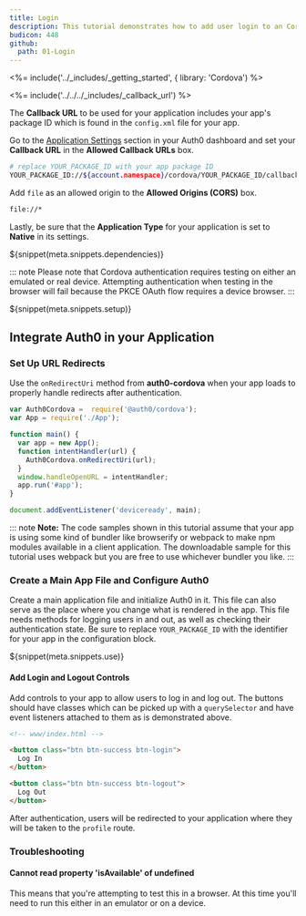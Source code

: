 ```yaml
---
title: Login
description: This tutorial demonstrates how to add user login to an Cordova application using Auth0.
budicon: 448
github:
  path: 01-Login
---
```

<%= include('../_includes/_getting_started', { library: 'Cordova') %>

<%= include('../../../_includes/_callback_url') %>

The **Callback URL** to be used for your application includes your app's package ID which is found in the `config.xml` file for your app.

Go to the <a href="${manage_url}/#/applications/${account.clientId}/settings">Application Settings</a> section in your Auth0 dashboard and set your **Callback URL** in the **Allowed Callback URLs** box.

```bash
# replace YOUR_PACKAGE_ID with your app package ID
YOUR_PACKAGE_ID://${account.namespace}/cordova/YOUR_PACKAGE_ID/callback
```

Add `file` as an allowed origin to the **Allowed Origins (CORS)** box.

```bash
file://*
```

Lastly, be sure that the **Application Type** for your application is set to **Native** in its settings.

${snippet(meta.snippets.dependencies)}

::: note
Please note that Cordova authentication requires testing on either an emulated or real device. Attempting authentication when testing in the browser will fail because the PKCE OAuth flow requires a device browser.
:::

${snippet(meta.snippets.setup)}

## Integrate Auth0 in your Application

### Set Up URL Redirects

Use the `onRedirectUri` method from **auth0-cordova** when your app loads to properly handle redirects after authentication.

```js
var Auth0Cordova =  require('@auth0/cordova');
var App = require('./App');

function main() {
  var app = new App();
  function intentHandler(url) {
    Auth0Cordova.onRedirectUri(url);
  }
  window.handleOpenURL = intentHandler;
  app.run('#app');
}

document.addEventListener('deviceready', main);
```

::: note
**Note:** The code samples shown in this tutorial assume that your app is using some kind of bundler like browserify or webpack to make npm modules available in a client application. The downloadable sample for this tutorial uses webpack but you are free to use whichever bundler you like.
:::

### Create a Main App File and Configure Auth0

Create a main application file and initialize Auth0 in it. This file can also serve as the place where you change what is rendered in the app. This file needs methods for logging users in and out, as well as checking their authentication state. Be sure to replace `YOUR_PACKAGE_ID` with the identifier for your app in the configuration block.

${snippet(meta.snippets.use)}

#### Add Login and Logout Controls

Add controls to your app to allow users to log in and log out. The buttons should have classes which can be picked up with a `querySelector` and have event listeners attached to them as is demonstrated above.

```html
<!-- www/index.html -->

<button class="btn btn-success btn-login">
  Log In
</button>

<button class="btn btn-success btn-logout">
  Log Out
</button>
```

After authentication, users will be redirected to your application where they will be taken to the `profile` route.

### Troubleshooting

#### Cannot read property 'isAvailable' of undefined

This means that you're attempting to test this in a browser. At this time you'll need to run this either in an emulator or on a device.


